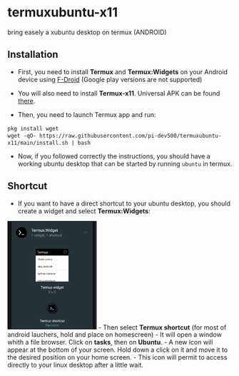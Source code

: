 # termuxubuntu-x11
 bring easely a xubuntu desktop on termux (ANDROID)

## Installation
 - First, you need to install **Termux** and **Termux:Widgets** on your Android device using [F-Droid](https://f-droid.org) (Google play versions are not supported)
 - You will also need to install **Termux-x11**. Universal APK can be found [there](https://github.com/termux/termux-x11/releases/download/nightly/app-universal-debug.apk).
 
 - Then, you need to launch Termux app and run:
 ```
 pkg install wget
 wget -qO- https://raw.githubusercontent.com/pi-dev500/termuxubuntu-x11/main/install.sh | bash
 ```
 - Now, if you followed correctly the instructions, you should have a working ubuntu desktop that can be started by running ```ubuntu``` in termux.
 
## Shortcut
 - If you want to have a direct shortcut to your ubuntu desktop, you should create a widget and select <b>Termux:Widgets</b>:
 <img src="https://github.com/pi-dev500/termuxubuntu-x11/blob/main/screen-widget.png?raw=true" width="200"/>
 - Then select <b>Termux shortcut</b> (for most of android lauchers, hold and place on homescreen)
 - It will open a window whith a file browser. Click on <b>tasks</b>, then on <b>Ubuntu</b>.
 - A new icon will appear at the bottom of your screen. Hold down a click on it and move it to the desired position on your home screen.
 - This icon will permit to access directly to your linux desktop after a little wait.
